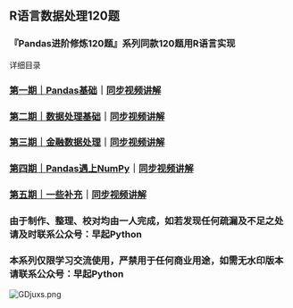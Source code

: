 ## R语言数据处理120题
### 『Pandas进阶修炼120题』系列同款120题用R语言实现
详细目录
### [第一期｜Pandas基础](https://mp.weixin.qq.com/s/o2o-0xjJNjOLwsbNQHBDAw)｜[同步视频讲解](https://www.bilibili.com/video/BV1Mi4y1876W?from=search&seid=12137118980054438985)
### [第二期｜数据处理基础](https://mp.weixin.qq.com/s/vtIV8g4guBZqVoX0IkGtYg)｜[同步视频讲解](https://www.bilibili.com/video/BV18z411b7bH?from=search&seid=12137118980054438985)
### [第三期｜金融数据处理](https://mp.weixin.qq.com/s/9FzHqDhQz7ejW30-2Fw0Sw)｜[同步视频讲解](https://www.bilibili.com/video/BV1FA411b7D1?from=search&seid=12137118980054438985)
### [第四期｜Pandas遇上NumPy](https://mp.weixin.qq.com/s/nPZ-gdSZOZhlYGs8bhLpxg)｜[同步视频讲解](https://www.bilibili.com/video/BV1Ge41147vc?from=search&seid=12137118980054438985)
### [第五期｜一些补充](https://mp.weixin.qq.com/s/_HeuaZ_zRrLwnNSuU-a4LA)｜[同步视频讲解](https://www.bilibili.com/video/BV1Bc411h7Zr?from=search&seid=12137118980054438985)




### 由于制作、整理、校对均由一人完成，如若发现任何疏漏及不足之处请及时联系公众号：早起Python
### 本系列仅限学习交流使用，严禁用于任何商业用途，如需无水印版本请联系公众号：早起Python


![GDjuxs.png](https://s1.ax1x.com/2020/04/05/GDjuxs.png)